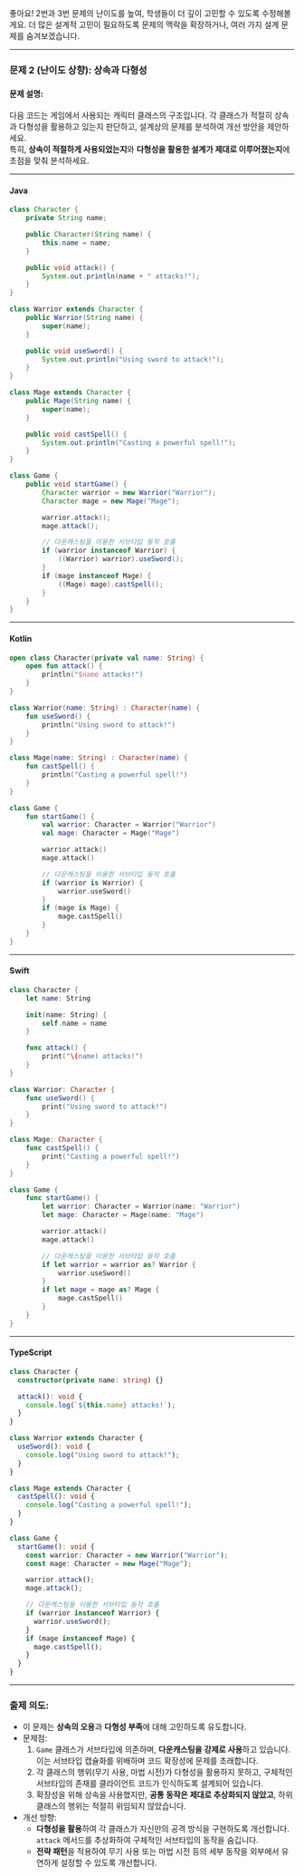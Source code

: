 좋아요! 2번과 3번 문제의 난이도를 높여, 학생들이 더 깊이 고민할 수 있도록 수정해볼게요. 더 많은 설계적 고민이 필요하도록 문제의 맥락을 확장하거나, 여러 가지 설계 문제를 숨겨보겠습니다.

---

### **문제 2 (난이도 상향): 상속과 다형성**

#### 문제 설명:

다음 코드는 게임에서 사용되는 캐릭터 클래스의 구조입니다. 각 클래스가 적절히 상속과 다형성을 활용하고 있는지 판단하고, 설계상의 문제를 분석하여 개선 방안을 제안하세요.  
특히, **상속이 적절하게 사용되었는지**와 **다형성을 활용한 설계가 제대로 이루어졌는지**에 초점을 맞춰 분석하세요.

---

#### Java

```java
class Character {
    private String name;

    public Character(String name) {
        this.name = name;
    }

    public void attack() {
        System.out.println(name + " attacks!");
    }
}

class Warrior extends Character {
    public Warrior(String name) {
        super(name);
    }

    public void useSword() {
        System.out.println("Using sword to attack!");
    }
}

class Mage extends Character {
    public Mage(String name) {
        super(name);
    }

    public void castSpell() {
        System.out.println("Casting a powerful spell!");
    }
}

class Game {
    public void startGame() {
        Character warrior = new Warrior("Warrior");
        Character mage = new Mage("Mage");

        warrior.attack();
        mage.attack();

        // 다운캐스팅을 이용한 서브타입 동작 호출
        if (warrior instanceof Warrior) {
            ((Warrior) warrior).useSword();
        }
        if (mage instanceof Mage) {
            ((Mage) mage).castSpell();
        }
    }
}
```

---

#### Kotlin

```kotlin
open class Character(private val name: String) {
    open fun attack() {
        println("$name attacks!")
    }
}

class Warrior(name: String) : Character(name) {
    fun useSword() {
        println("Using sword to attack!")
    }
}

class Mage(name: String) : Character(name) {
    fun castSpell() {
        println("Casting a powerful spell!")
    }
}

class Game {
    fun startGame() {
        val warrior: Character = Warrior("Warrior")
        val mage: Character = Mage("Mage")

        warrior.attack()
        mage.attack()

        // 다운캐스팅을 이용한 서브타입 동작 호출
        if (warrior is Warrior) {
            warrior.useSword()
        }
        if (mage is Mage) {
            mage.castSpell()
        }
    }
}
```

---

#### Swift

```swift
class Character {
    let name: String

    init(name: String) {
        self.name = name
    }

    func attack() {
        print("\(name) attacks!")
    }
}

class Warrior: Character {
    func useSword() {
        print("Using sword to attack!")
    }
}

class Mage: Character {
    func castSpell() {
        print("Casting a powerful spell!")
    }
}

class Game {
    func startGame() {
        let warrior: Character = Warrior(name: "Warrior")
        let mage: Character = Mage(name: "Mage")

        warrior.attack()
        mage.attack()

        // 다운캐스팅을 이용한 서브타입 동작 호출
        if let warrior = warrior as? Warrior {
            warrior.useSword()
        }
        if let mage = mage as? Mage {
            mage.castSpell()
        }
    }
}
```

---

#### TypeScript

```typescript
class Character {
  constructor(private name: string) {}

  attack(): void {
    console.log(`${this.name} attacks!`);
  }
}

class Warrior extends Character {
  useSword(): void {
    console.log("Using sword to attack!");
  }
}

class Mage extends Character {
  castSpell(): void {
    console.log("Casting a powerful spell!");
  }
}

class Game {
  startGame(): void {
    const warrior: Character = new Warrior("Warrior");
    const mage: Character = new Mage("Mage");

    warrior.attack();
    mage.attack();

    // 다운캐스팅을 이용한 서브타입 동작 호출
    if (warrior instanceof Warrior) {
      warrior.useSword();
    }
    if (mage instanceof Mage) {
      mage.castSpell();
    }
  }
}
```

---

### **출제 의도:**

- 이 문제는 **상속의 오용**과 **다형성 부족**에 대해 고민하도록 유도합니다.
- 문제점:
  1. `Game` 클래스가 서브타입에 의존하며, **다운캐스팅을 강제로 사용**하고 있습니다. 이는 서브타입 캡슐화를 위배하며 코드 확장성에 문제를 초래합니다.
  2. 각 클래스의 행위(무기 사용, 마법 시전)가 다형성을 활용하지 못하고, 구체적인 서브타입의 존재를 클라이언트 코드가 인식하도록 설계되어 있습니다.
  3. 확장성을 위해 상속을 사용했지만, **공통 동작은 제대로 추상화되지 않았고**, 하위 클래스의 행위는 적절히 위임되지 않았습니다.
- 개선 방향:
  - **다형성을 활용**하여 각 클래스가 자신만의 공격 방식을 구현하도록 개선합니다. `attack` 메서드를 추상화하여 구체적인 서브타입의 동작을 숨깁니다.
  - **전략 패턴**을 적용하여 무기 사용 또는 마법 시전 등의 세부 동작을 외부에서 유연하게 설정할 수 있도록 개선합니다.
